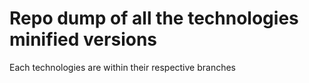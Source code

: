 # Repo dump of all the technologies minified versions
Each technologies are within their respective branches
